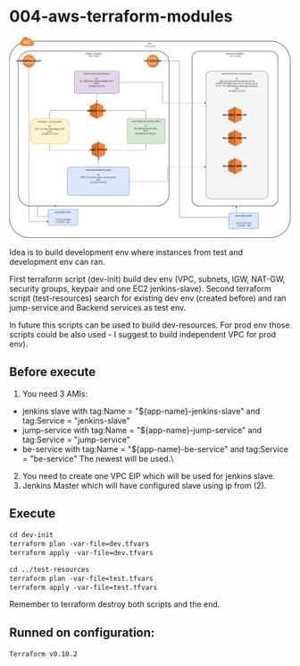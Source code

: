 # 004-aws-terraform-modules

![draw_004](https://github.com/pgrabarczyk/devops/raw/master/004-aws-terraform-modules/img/draw.png)

Idea is to build development env where instances from test and development env can ran.

First terraform script (dev-init) build dev env (VPC, subnets, IGW, NAT-GW, security groups, keypair and one EC2 jenkins-slave).
Second terraform script (test-resources) search for existing dev env (created before) and ran jump-service and Backend services as test env.

In future this scripts can be used to build dev-resources.
For prod env those scripts could be also used - I suggest to build independent VPC for prod env).


## Before execute
1. You need 3 AMIs:
- jenkins slave with tag:Name = "${app-name}-jenkins-slave" and tag:Service = "jenkins-slave"
- jump-service with tag:Name = "${app-name}-jump-service" and tag:Service = "jump-service"
- be-service with tag:Name = "${app-name}-be-service" and tag:Service = "be-service"
The newest will be used.\
2. You need to create one VPC EIP which will be used for jenkins slave.
3. Jenkins Master which will have configured slave using ip from (2).

## Execute

```
cd dev-init
terraform plan -var-file=dev.tfvars
terraform apply -var-file=dev.tfvars
```

```
cd ../test-resources
terraform plan -var-file=test.tfvars
terraform apply -var-file=test.tfvars
```

Remember to terraform destroy both scripts and the end.

## Runned on configuration:
```
Terraform v0.10.2
```
